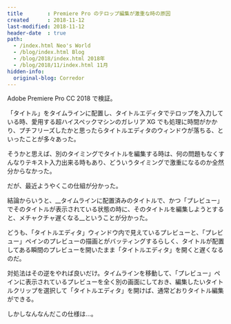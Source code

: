 ```yaml
---
title        : Premiere Pro のテロップ編集が激重な時の原因
created      : 2018-11-12
last-modified: 2018-11-12
header-date  : true
path:
  - /index.html Neo's World
  - /blog/index.html Blog
  - /blog/2018/index.html 2018年
  - /blog/2018/11/index.html 11月
hidden-info:
  original-blog: Corredor
---
```


Adobe Premiere Pro CC 2018 で検証。

「タイトル」をタイムラインに配置し、タイトルエディタでテロップを入力している時、愛用する超ハイスペックマシンのガレリア XG でも処理に時間がかかり、プチフリーズしたかと思ったらタイトルエディタのウィンドウが落ちる、といったことが多々あった。

そうかと思えば、別のタイミングでタイトルを編集する時は、何の問題もなくすんなりテキスト入力出来る時もあり、どういうタイミングで激重になるのか全然分からなかった。

だが、最近ようやくこの仕組が分かった。

結論からいうと、__タイムラインに配置済みのタイトルで、かつ「プレビュー」でそのタイトルが表示されている状態の時に、そのタイトルを編集しようとすると、メチャクチャ遅くなる__ということが分かった。

どうも、「タイトルエディタ」ウィンドウ内で見えているプレビューと、「プレビュー」ペインのプレビューの描画とがバッティングするらしく、タイトルが配置してある瞬間のプレビューを開いたまま「タイトルエディタ」を開くと遅くなるのだ。

対処法はその逆をやれば良いだけ。タイムラインを移動して、「プレビュー」ペインに表示されているプレビューを全く別の画面にしておき、編集したいタイトルクリップを選択して「タイトルエディタ」を開けば、通常どおりタイトル編集ができる。

しかしなんなんだこの仕様は…。
